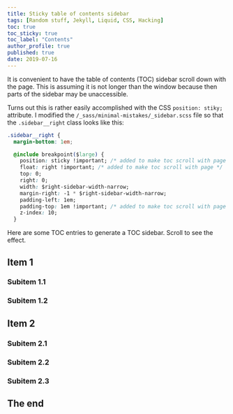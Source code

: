 ```yaml
---
title: Sticky table of contents sidebar
tags: [Random stuff, Jekyll, Liquid, CSS, Hacking]
toc: true
toc_sticky: true
toc_label: "Contents"
author_profile: true
published: true
date: 2019-07-16
---
```


It is convenient to have the table of contents (TOC) sidebar scroll down with the page. This is assuming it is not longer than the window because then parts of the sidebar may be unaccessible.

Turns out this is rather easily accomplished with the CSS ``position: stiky;`` attribute. I modified the ``/_sass/minimal-mistakes/_sidebar.scss`` file so that the ``.sidebar__right`` class looks like this:


```css
.sidebar__right {
  margin-bottom: 1em;

  @include breakpoint($large) {
    position: sticky !important; /* added to make toc scroll with page */
    float: right !important; /* added to make toc scroll with page */
    top: 0;
    right: 0;
    width: $right-sidebar-width-narrow;
    margin-right: -1 * $right-sidebar-width-narrow;
    padding-left: 1em;
    padding-top: 1em !important; /* added to make toc scroll with page */
    z-index: 10;
  }
```

Here are some TOC entries to generate a TOC sidebar. Scroll to see the effect.

## Item 1

### Subitem 1.1

### Subitem 1.2

## Item 2

### Subitem 2.1

### Subitem 2.2

### Subitem 2.3

## The end
